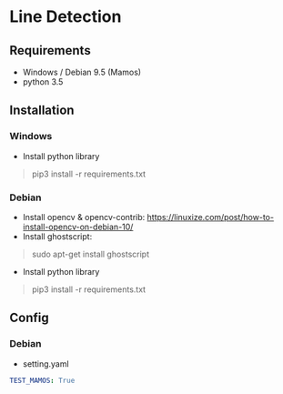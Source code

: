 # Line Detection

## Requirements
* Windows / Debian 9.5 (Mamos)
* python 3.5

## Installation
### Windows
* Install python library
> pip3 install -r requirements.txt

### Debian
* Install opencv & opencv-contrib: https://linuxize.com/post/how-to-install-opencv-on-debian-10/
* Install ghostscript: 
> sudo apt-get install ghostscript
* Install python library
> pip3 install -r requirements.txt

## Config
### Debian
* setting.yaml
 ```yaml
TEST_MAMOS: True
 ```